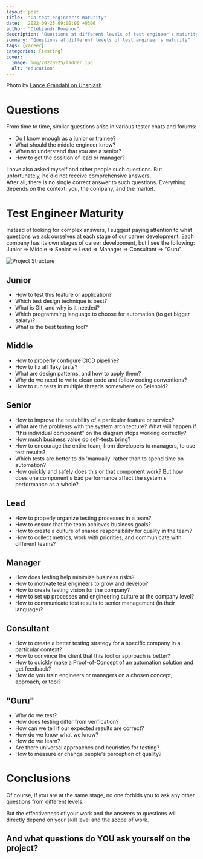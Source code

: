 ```yaml
---
layout: post
title:  "On test engineer's maturity"
date:   2022-09-25 09:00:00 +0300
author: "Oleksandr Romanov"
description: "Questions at different levels of test engineer's maturity"
summary: "Questions at different levels of test engineer's maturity"
tags: [career]
categories: [testing]
cover:
  image: img/20220925/ladder.jpg
  alt: "education"
---
```


Photo by [Lance Grandahl on Unsplash](https://unsplash.com/photos/9lcTOjGQRsI?utm_source=unsplash&utm_medium=referral&utm_content=creditShareLink)

# Questions
From time to time, similar questions arise in various tester chats and forums:

- Do I know enough as a junior or trainee?
- What should the middle engineer know?
- When to understand that you are a senior?
- How to get the position of lead or manager?  

I have also asked myself and other people such questions. But unfortunately, he did not receive comprehensive answers.  
After all, there is no single correct answer to such questions. Everything depends on the context: you, the company, and the market.  

# Test Engineer Maturity

Instead of looking for complex answers, I suggest paying attention to what questions we ask ourselves at each stage of our career development.
Each company has its own stages of career development, but I see the following: Junior => Middle => Senior => Lead => Manager => Consultant => "Guru".

![Project Structure](/img/20220925/maturity.png)

## Junior
- How to test this feature or application?
- Which test design technique is best?
- What is Git, and why is it needed?
- Which programming language to choose for automation (to get bigger salary)?
- What is the best testing tool?

## Middle
- How to properly configure CICD pipeline?
- How to fix all flaky tests?
- What are design patterns, and how to apply them?
- Why do we need to write clean code and follow coding conventions?
- How to run tests in multiple threads somewhere on Selenoid?

## Senior
- How to improve the testability of a particular feature or service?
- What are the problems with the system architecture? What will happen if "this individual component" on the diagram stops working correctly?
- How much business value do self-tests bring?
- How to encourage the entire team, from developers to managers, to use test results? 
- Which tests are better to do 'manually' rather than to spend time on automation?
- How quickly and safely does this or that component work? But how does one component's bad performance affect the system's performance as a whole?

## Lead
- How to properly organize testing processes in a team?
- How to ensure that the team achieves business goals?
- How to create a culture of shared responsibility for quality in the team?
- How to collect metrics, work with priorities, and communicate with different teams?

## Manager
- How does testing help minimize business risks?
- How to motivate test engineers to grow and develop?
- How to create testing vision for the company?
- How to set up processes and engineering culture at the company level?
- How to communicate test results to senior management (in their language)?

## Consultant
- How to create a better testing strategy for a specific company in a particular context?
- How to convince the client that this tool or approach is better?
- How to quickly make a Proof-of-Concept of an automation solution and get feedback?
- How do you train engineers or managers on a chosen concept, approach, or tool?

## "Guru"
- Why do we test?
- How does testing differ from verification?
- How can we tell if our expected results are correct?
- How do we know what we know?
- How do we learn?
- Are there universal approaches and heuristics for testing?
- How to measure or change people's perception of quality?

# Conclusions
Of course, if you are at the same stage, no one forbids you to ask any other questions from different levels.  

But the effectiveness of your work and the answers to questions will directly depend on your skill level and the scope of work.

## And what questions do YOU ask yourself on the project?